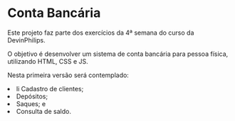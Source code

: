 # Conta Bancária

Este projeto faz parte dos exercícios da 4ª semana do curso da DevinPhilips.

O objetivo é desenvolver um sistema de conta bancária para pessoa física, utilizando HTML, CSS e JS.

Nesta primeira versão será contemplado:

<li> li Cadastro de clientes; </li>
<li> Depósitos; </li>
<li> Saques; e </li>
<li> Consulta de saldo. </li>

